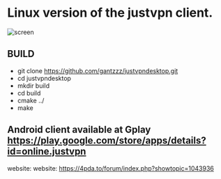 
# Linux version of the justvpn client.

![screen](https://user-images.githubusercontent.com/25012104/155532524-98389838-34b2-4377-8191-75320a2f6b1a.png)

## BUILD

* git clone https://github.com/gantzzz/justvpndesktop.git
* cd justvpndesktop
* mkdir build
* cd build
* cmake ../
* make

## Android client available at Gplay https://play.google.com/store/apps/details?id=online.justvpn

website: website: https://4pda.to/forum/index.php?showtopic=1043936
